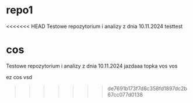 # repo1
<<<<<<< HEAD
Testowe repozytorium i analizy z dnia 10.11.2024
testtest

cos
=======

Testowe repozytorium i analizy z dnia 10.11.2024 
jazdaaa
topka
vos vos


ez 
cos 
vsd
>>>>>>> de7691b173f7d8c358fd1897dc2b67cc077d0138
